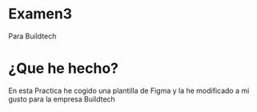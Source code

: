# Examen3
Para Buildtech

# ¿Que he hecho?
En esta Practica he cogido una plantilla de Figma y la he modificado a mi gusto para la empresa Buildtech
